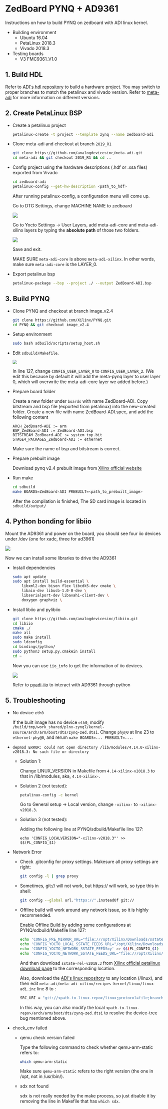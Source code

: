 # ZedBoard PYNQ + AD9361

Instructions on how to build PYNQ on zedboard with ADI linux kernel.

* Building environment
  * Ubuntu 16.04
  * PetaLinux 2018.3
  * Vivado 2018.3
* Testing boards
  * V3 FMC9361_V1.0

## 1. Build HDL

Refer to [ADI's hdl repository](https://github.com/analogdevicesinc/hdl) to build a hardware project. You may switch to proper branches to match the petalinux and vivado version. Refer to [meta-adi](https://github.com/analogdevicesinc/meta-adi/tree/master/meta-adi-xilinx) for more information on different versions.

## 2. Create PetaLinux BSP

* Create a petalinux project

  ```bash
  petalinux-create -t project --template zynq --name zedboard-adi
  ```

* Clone meta-adi and checkout at branch `2019_R1`

  ```bash
  git clone https://github.com/analogdevicesinc/meta-adi.git
  cd meta-adi && git checkout 2019_R1 && cd ..
  ```

* Config project using the hardware descriptions (.hdf or .xsa files) exported from Vivado

  ```bash
  cd zedboard-adi
  petalinux-config --get-hw-description <path_to_hdf>
  ```

  After running petalinux-config, a configuration menu will come up.

  Go to DTG Settings, change MACHINE NAME to zedboard

  <img src="img/dtg_setting.png"  />

  Go to Yocto Settings -> User Layers, add meta-adi-core and meta-adi-xilinx layers by typing the **absolute path** of those two folders.

  <img src="img/layer_setting.png"  />

  Save and exit.
  
  MAKE SURE `meta-adi-core` is above `meta-adi-xilinx`. In other words, make sure `meta-adi-core` is the LAYER_0.

* Export petalinux bsp

  ```bash
  petalinux-package --bsp --project ./ --output ZedBoard-ADI.bsp
  ```

## 3. Build PYNQ

* Clone PYNQ and checkout at branch image_v2.4

  ```bash
  git clone https://github.com/Xilinx/PYNQ.git
  cd PYNQ && git checkout image_v2.4
  ```
* Setup environment
  ```bash
  sudo bash sdbuild/scripts/setup_host.sh
  
* Edit `sdbuild/Makefile`.

  <img src="img/makefile.png" style="zoom:80%;" />

  In line 127, change `CONFIG_USER_LAYER_0` to `CONFIG_USER_LAYER_2`. (We edit this because by default it will add the meta-pynq layer to user layer 0, which will overwrite the meta-adi-core layer we added before.)

* Prepare board folder

  Create a new folder under `boards` with name ZedBoard-ADI. Copy bitstream and bsp file (exported from petalinux) into the new-created folder. Create a new file with name ZedBoard-ADI.spec, and add the following content

  ```
  ARCH_ZedBoard-ADI := arm
  BSP_ZedBoard-ADI := ZedBoard-ADI.bsp
  BITSTREAM_ZedBoard-ADI := system_top.bit
  STAGE4_PACKAGES_ZedBoard-ADI := ethernet
  ```
  
  Make sure the name of bsp and bitstream is correct.

* Prepare prebuilt image

  Download pynq v2.4 prebuilt image from [Xilinx official website](https://www.xilinx.com/member/forms/download/xef.html?filename=pynq_rootfs_arm_v2.4.zip)

* Run make

  ```bash
  cd sdbuild
  make BOARDS=ZedBoard-ADI PREBUILT=<path_to_prebuilt_image>
  ```

  After the compilation is finished, The SD card image is located in `sdbuild/output/`

## 4. Python bonding for libiio

Mount the AD9361 and power on the board, you should see four iio devices under /dev (one for xadc, three for ad3961)

![](img/dev.png)

Now we can install some libraries to drive the AD9361

* Install dependencies

  ```bash
  sudo apt update
  sudo apt install build-essential \
      libxml2-dev bison flex libcdk5-dev cmake \
      libaio-dev libusb-1.0-0-dev \
      libserialport-dev libavahi-client-dev \
      doxygen graphviz \
  ```

* Install libiio and pylibiio

  ```bash
  git clone https://github.com/analogdevicesinc/libiio.git
  cd libiio
  cmake ./
  make all
  sudo make install
  sudo ldconfig
  cd bindings/python/
  sudo python3 setup.py.cmakein install
  cd ~
  ```

  Now you can use `iio_info` to get the information of iio devices.

  ![](img/iio_info.png)

  Refer to [pyadi-iio](https://analogdevicesinc.github.io/pyadi-iio) to interact with AD9361 through python

## 5. Troubleshooting

* No device `eth0`

  If the built image has no device `eth0`, modify `/build/tmp/work_shared/plnx-zynq7/kernel-source/arch/arm/boot/dts/zynq-zed.dtsi`. Change `phy@0` at line 23 to `ethernet-phy@0`, and rerum `make BOARDS=... PREBUILT=...`.

* `depmod ERROR: could not open directory /lib/modules/4.14.0-xilinx-v2018.3: No such file or directory`

  * Solution 1:

      Change LINUX_VERSION in Makefile from `4.14-xilinx-v2018.3` to that in /lib/modules, aka, `4.14-xilinx-`.

  * Solution 2 (not tested):

      ```bash
      petalinux-config -c kernel
      ```

      Go to General setup -> Local version, change `-xilinx-` to `-xilinx-v2018.3`.
      
  * Solution 3 (not tested):
      
      Adding the following line at PYNQ/sdbuild/Makefile line 127:
      ```
      echo 'CONFIG_LOCALVERSION="-xilinx-v2018.3"' >> $$(PL_CONFIG_$1)
      ```

* Network Error

  - Check .gitconfig for proxy settings. Makesure all proxy settings are right:

      ```bash
      git config -l | grep proxy
      ```

  - Sometimes, git:// will not work, but https:// will work, so type this in shell:

      ```bash
      git config --global url."https://".insteadOf git://
      ```

  - Offline build will work around any network issue, so it is highly recommended. 
  
    Enable Offline Build by adding some configurations at PYNQ/sdbuild/Makefile line 127:
      
      ```bash
      echo 'CONFIG_PRE_MIRROR_URL="file:///opt/Xilinx/Downloads/sstate-rel-v2018.3/downloads"' >> $$(PL_CONFIG_$1)
      echo 'CONFIG_YOCTO_LOCAL_SSTATE_FEEDS_URL="/opt/Xilinx/Downloads/sstate-rel-v2018.3/arm"' >> $$(PL_CONFIG_$1)
      echo 'CONFIG_YOCTO_NETWORK_SSTATE_FEEDS=y' >> $$(PL_CONFIG_$1)
      echo 'CONFIG_YOCTO_NETWORK_SSTATE_FEEDS_URL="file:///opt/Xilinx/Downloads/sstate-rel-v2018.3/arm"' >> $$(PL_CONFIG_$1)
      ```
      
      And then download `sstate-rel-v2018.3` from [Xilinx official petalinux download page](https://www.xilinx.com/support/download/index.html/content/xilinx/en/downloadNav/embedded-design-tools/archive.html) to the corresponding location.
      
      Also, download the [ADI's linux repository](https://github.com/analogdevicesinc/linux) to any location (<path-to-linux-repo>/linux), and then edit `meta-adi/meta-adi-xilinx/recipes-kernel/linux/linux-adi.inc` line 8 to :
      ```bash
      SRC_URI = "git://<path-to-linux-repo>/linux;protocol=file;branch=2019_R1"
      ```
      
      In this way, you can also modify the local `<path-to-linux-repo>/arch/arm/boot/dts/zynq-zed.dtsi` to resolve the device-tree bug mentioned above.

* check_env failed
 
    * qemu check version failed
 
      Type the following command to check whether qemu-arm-static refers to:
      ```bash
      which qemu-arm-static
      ```
      Make sure `qemu-arm-static` refers to the right version (the one in /opt, not in /usr/bin/).
 
    * sdx not found
 
      sdx is not really needed by the make process, so just disable it by removing the line in Makefile that has `which sdx`.
